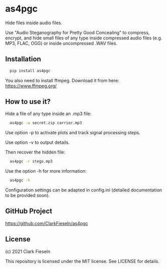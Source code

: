 # as4pgc
Hide files inside audio files.

Use "Audio Steganography for Pretty Good Concealing" to compress, encrypt, and hide small files of any type inside compressed audio files (e.g. MP3, FLAC, OGG) or inside uncompressed .WAV files.

## Installation
```sh
  pip install as4pgc
```
You also need to install ffmpeg. Download it from here:
https://www.ffmpeg.org/

## How to use it?
Hide a file of any type inside an .mp3 file:
```sh
  as4pgc -w secret.zip carrier.mp3
```
Use option -p to activate plots and track signal processing steps.

Use option -v to output details.

Then recover the hidden file:
```sh
  as4pgc -r stego.mp3
```

Use the option -h for more information:

```sh
  as4pgc -h
```

Configuration settings can be adapted in config.ini (detailed documentation to be provided soon).
## GitHub Project

https://github.com/ClarkFieseln/as4pgc

## License

(c) 2021 Clark Fieseln

This repository is licensed under the MIT license. See LICENSE for details.
